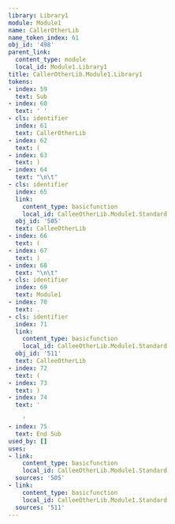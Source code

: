 ```yaml
---
library: Library1
module: Module1
name: CallerOtherLib
name_token_index: 61
obj_id: '498'
parent_link:
  content_type: module
  local_id: Module1.Library1
title: CallerOtherLib.Module1.Library1
tokens:
- index: 59
  text: Sub
- index: 60
  text: ' '
- cls: identifier
  index: 61
  text: CallerOtherLib
- index: 62
  text: (
- index: 63
  text: )
- index: 64
  text: "\n\t"
- cls: identifier
  index: 65
  link:
    content_type: basicfunction
    local_id: CalleeOtherLib.Module1.Standard
  obj_id: '505'
  text: CalleeOtherLib
- index: 66
  text: (
- index: 67
  text: )
- index: 68
  text: "\n\t"
- cls: identifier
  index: 69
  text: Module1
- index: 70
  text: .
- cls: identifier
  index: 71
  link:
    content_type: basicfunction
    local_id: CalleeOtherLib.Module1.Standard
  obj_id: '511'
  text: CalleeOtherLib
- index: 72
  text: (
- index: 73
  text: )
- index: 74
  text: '

    '
- index: 75
  text: End Sub
used_by: []
uses:
- link:
    content_type: basicfunction
    local_id: CalleeOtherLib.Module1.Standard
  sources: '505'
- link:
    content_type: basicfunction
    local_id: CalleeOtherLib.Module1.Standard
  sources: '511'
---
```

